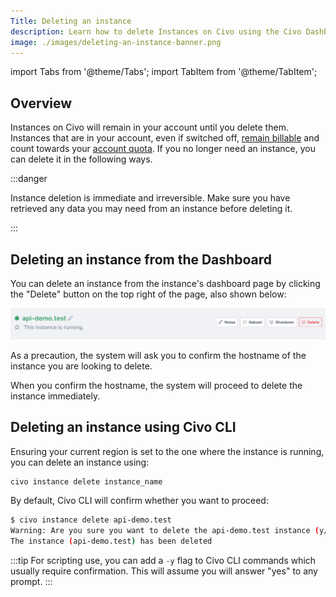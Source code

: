 ```yaml
---
Title: Deleting an instance
description: Learn how to delete Instances on Civo using the Civo Dashboard or Civo CLI. Get tips on safely retrieving data and avoiding billing errors.
image: ./images/deleting-an-instance-banner.png
---
```


import Tabs from '@theme/Tabs';
import TabItem from '@theme/TabItem';

<head>
  <title>How to Delete Civo Instances | Civo Documentation</title>
</head>

## Overview

Instances on Civo will remain in your account until you delete them. Instances that are in your account, even if switched off, [remain billable](../account/billing.md) and count towards your [account quota](../account/quota.md). If you no longer need an instance, you can delete it in the following ways.

:::danger

Instance deletion is immediate and irreversible. Make sure you have retrieved any data you may need from an instance before deleting it.

:::

<Tabs groupId="delete-instance">

<TabItem value="dashboard" label="Dashboard">

## Deleting an instance from the Dashboard

You can delete an instance from the instance's dashboard page by clicking the "Delete" button on the top right of the page, also shown below:

![Delete an instance from the dashboard](images/dashboard-delete-instance.png)

As a precaution, the system will ask you to confirm the hostname of the instance you are looking to delete.

When you confirm the hostname, the system will proceed to delete the instance immediately.
</TabItem>

<TabItem value="cli" label="Civo CLI">

## Deleting an instance using Civo CLI

Ensuring your current region is set to the one where the instance is running, you can delete an instance using:

```bash
civo instance delete instance_name
```

By default, Civo CLI will confirm whether you want to proceed:

```bash
$ civo instance delete api-demo.test
Warning: Are you sure you want to delete the api-demo.test instance (y/N) ? y
The instance (api-demo.test) has been deleted
```

:::tip
For scripting use, you can add a `-y` flag to Civo CLI commands which usually require confirmation. This will assume you will answer "yes" to any prompt.
:::

</TabItem>
</Tabs>
